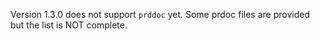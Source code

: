 Version 1.3.0 does not support `prddoc` yet.
Some prdoc files are provided but the list is NOT complete.
